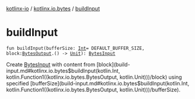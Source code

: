 [kotlinx-io](../index.md) / [kotlinx.io.bytes](index.md) / [buildInput](./build-input.md)

# buildInput

`fun buildInput(bufferSize: `[`Int`](https://kotlinlang.org/api/latest/jvm/stdlib/kotlin/-int/index.html)` = DEFAULT_BUFFER_SIZE, block: `[`BytesOutput`](-bytes-output/index.md)`.() -> `[`Unit`](https://kotlinlang.org/api/latest/jvm/stdlib/kotlin/-unit/index.html)`): `[`BytesInput`](-bytes-input/index.md)

Create [BytesInput](-bytes-input/index.md) with content from [block](build-input.md#kotlinx.io.bytes$buildInput(kotlin.Int, kotlin.Function1((kotlinx.io.bytes.BytesOutput, kotlin.Unit)))/block) using specified [bufferSize](build-input.md#kotlinx.io.bytes$buildInput(kotlin.Int, kotlin.Function1((kotlinx.io.bytes.BytesOutput, kotlin.Unit)))/bufferSize).

